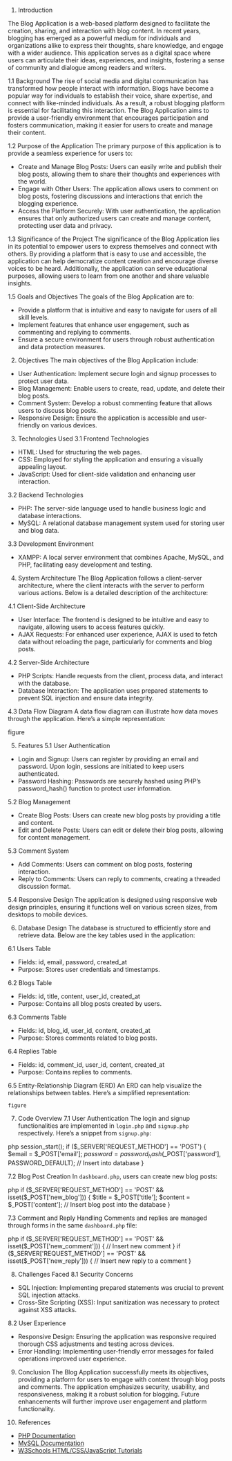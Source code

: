  1. Introduction

The Blog Application is a web-based platform designed to facilitate the creation, sharing, and interaction with blog content. In recent years, blogging has emerged as a powerful medium for individuals and organizations alike to express their thoughts, share knowledge, and engage with a wider audience. This application serves as a digital space where users can articulate their ideas, experiences, and insights, fostering a sense of community and dialogue among readers and writers.

 1.1 Background
The rise of social media and digital communication has transformed how people interact with information. Blogs have become a popular way for individuals to establish their voice, share expertise, and connect with like-minded individuals. As a result, a robust blogging platform is essential for facilitating this interaction. The Blog Application aims to provide a user-friendly environment that encourages participation and fosters communication, making it easier for users to create and manage their content.

 1.2 Purpose of the Application
The primary purpose of this application is to provide a seamless experience for users to:
- Create and Manage Blog Posts: Users can easily write and publish their blog posts, allowing them to share their thoughts and experiences with the world.
- Engage with Other Users: The application allows users to comment on blog posts, fostering discussions and interactions that enrich the blogging experience.
- Access the Platform Securely: With user authentication, the application ensures that only authorized users can create and manage content, protecting user data and privacy.

 1.3 Significance of the Project
The significance of the Blog Application lies in its potential to empower users to express themselves and connect with others. By providing a platform that is easy to use and accessible, the application can help democratize content creation and encourage diverse voices to be heard. Additionally, the application can serve educational purposes, allowing users to learn from one another and share valuable insights.

 1.5 Goals and Objectives
The goals of the Blog Application are to:
- Provide a platform that is intuitive and easy to navigate for users of all skill levels.
- Implement features that enhance user engagement, such as commenting and replying to comments.
- Ensure a secure environment for users through robust authentication and data protection measures.


 2. Objectives
The main objectives of the Blog Application include:
- User Authentication: Implement secure login and signup processes to protect user data.
- Blog Management: Enable users to create, read, update, and delete their blog posts.
- Comment System: Develop a robust commenting feature that allows users to discuss blog posts.
- Responsive Design: Ensure the application is accessible and user-friendly on various devices.

 3. Technologies Used
 3.1 Frontend Technologies
- HTML: Used for structuring the web pages.
- CSS: Employed for styling the application and ensuring a visually appealing layout.
- JavaScript: Used for client-side validation and enhancing user interaction.

 3.2 Backend Technologies
- PHP: The server-side language used to handle business logic and database interactions.
- MySQL: A relational database management system used for storing user and blog data.

 3.3 Development Environment
- XAMPP: A local server environment that combines Apache, MySQL, and PHP, facilitating easy development and testing.

 4. System Architecture
The Blog Application follows a client-server architecture, where the client interacts with the server to perform various actions. Below is a detailed description of the architecture:

 4.1 Client-Side Architecture
- User Interface: The frontend is designed to be intuitive and easy to navigate, allowing users to access features quickly.
- AJAX Requests: For enhanced user experience, AJAX is used to fetch data without reloading the page, particularly for comments and blog posts.

 4.2 Server-Side Architecture
- PHP Scripts: Handle requests from the client, process data, and interact with the database.
- Database Interaction: The application uses prepared statements to prevent SQL injection and ensure data integrity.

 4.3 Data Flow Diagram
A data flow diagram can illustrate how data moves through the application. Here’s a simple representation:

figure

 5. Features
 5.1 User Authentication
- Login and Signup: Users can register by providing an email and password. Upon login, sessions are initiated to keep users authenticated.
- Password Hashing: Passwords are securely hashed using PHP’s password_hash() function to protect user information.

 5.2 Blog Management
- Create Blog Posts: Users can create new blog posts by providing a title and content.
- Edit and Delete Posts: Users can edit or delete their blog posts, allowing for content management.

 5.3 Comment System
- Add Comments: Users can comment on blog posts, fostering interaction.
- Reply to Comments: Users can reply to comments, creating a threaded discussion format.

 5.4 Responsive Design
The application is designed using responsive web design principles, ensuring it functions well on various screen sizes, from desktops to mobile devices.

 6. Database Design
The database is structured to efficiently store and retrieve data. Below are the key tables used in the application:

 6.1 Users Table
- Fields: id, email, password, created_at
- Purpose: Stores user credentials and timestamps.

 6.2 Blogs Table
- Fields: id, title, content, user_id, created_at
- Purpose: Contains all blog posts created by users.

 6.3 Comments Table
- Fields: id, blog_id, user_id, content, created_at
- Purpose: Stores comments related to blog posts.

 6.4 Replies Table
- Fields: id, comment_id, user_id, content, created_at
- Purpose: Contains replies to comments.

 6.5 Entity-Relationship Diagram (ERD)
An ERD can help visualize the relationships between tables. Here’s a simplified representation:

    figure


 7. Code Overview
 7.1 User Authentication
The login and signup functionalities are implemented in `login.php` and `signup.php` respectively. Here’s a snippet from `signup.php`:

php
session_start();
if ($_SERVER['REQUEST_METHOD'] == 'POST') {
    $email = $_POST['email'];
    $password = password_hash($_POST['password'], PASSWORD_DEFAULT);
    // Insert into database
}


 7.2 Blog Post Creation
In `dashboard.php`, users can create new blog posts:

php
if ($_SERVER['REQUEST_METHOD'] == 'POST' && isset($_POST['new_blog'])) {
    $title = $_POST['title'];
    $content = $_POST['content'];
    // Insert blog post into the database
}


 7.3 Comment and Reply Handling
Comments and replies are managed through forms in the same `dashboard.php` file:

php
if ($_SERVER['REQUEST_METHOD'] == 'POST' && isset($_POST['new_comment'])) {
    // Insert new comment
}
if ($_SERVER['REQUEST_METHOD'] == 'POST' && isset($_POST['new_reply'])) {
    // Insert new reply to a comment
}

 8. Challenges Faced
 8.1 Security Concerns
- SQL Injection: Implementing prepared statements was crucial to prevent SQL injection attacks.
- Cross-Site Scripting (XSS): Input sanitization was necessary to protect against XSS attacks.

 8.2 User Experience
- Responsive Design: Ensuring the application was responsive required thorough CSS adjustments and testing across devices.
- Error Handling: Implementing user-friendly error messages for failed operations improved user experience.


 9. Conclusion
The Blog Application successfully meets its objectives, providing a platform for users to engage with content through blog posts and comments. The application emphasizes security, usability, and responsiveness, making it a robust solution for blogging. Future enhancements will further improve user engagement and platform functionality.

 10. References
- [PHP Documentation](https://www.php.net/docs.php)
- [MySQL Documentation](https://dev.mysql.com/doc/)
- [W3Schools HTML/CSS/JavaScript Tutorials](https://www.w3schools.com/)


